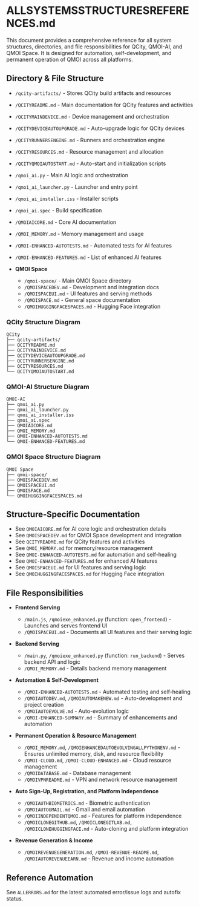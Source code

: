 # ALLSYSTEMSSTRUCTURESREFERENCES.md

This document provides a comprehensive reference for all system structures, directories, and file responsibilities for QCity, QMOI-AI, and QMOI Space. It is designed for automation, self-development, and permanent operation of QMOI across all platforms.

## Directory & File Structure

  - `/qcity-artifacts/` - Stores QCity build artifacts and resources
  - `/QCITYREADME.md` - Main documentation for QCity features and activities
  - `/QCITYMAINDEVICE.md` - Device management and orchestration
  - `/QCITYDEVICEAUTOUPGRADE.md` - Auto-upgrade logic for QCity devices
  - `/QCITYRUNNERSENGINE.md` - Runners and orchestration engine
  - `/QCITYRESOURCES.md` - Resource management and allocation
  - `/QCITYQMOIAUTOSTART.md` - Auto-start and initialization scripts

  - `/qmoi_ai.py` - Main AI logic and orchestration
  - `/qmoi_ai_launcher.py` - Launcher and entry point
  - `/qmoi_ai_installer.iss` - Installer scripts
  - `/qmoi_ai.spec` - Build specification
  - `/QMOIAICORE.md` - Core AI documentation
  - `/QMOI_MEMORY.md` - Memory management and usage
  - `/QMOI-ENHANCED-AUTOTESTS.md` - Automated tests for AI features
  - `/QMOI-ENHANCED-FEATURES.md` - List of enhanced AI features

- **QMOI Space**
  - `/qmoi-space/` - Main QMOI Space directory
  - `/QMOISPACEDEV.md` - Development and integration docs
  - `/QMOISPACEUI.md` - UI features and serving methods
  - `/QMOISPACE.md` - General space documentation
  - `/QMOIHUGGINGFACESPACES.md` - Hugging Face integration

### QCity Structure Diagram
```
QCity
├── qcity-artifacts/
├── QCITYREADME.md
├── QCITYMAINDEVICE.md
├── QCITYDEVICEAUTOUPGRADE.md
├── QCITYRUNNERSENGINE.md
├── QCITYRESOURCES.md
└── QCITYQMOIAUTOSTART.md
```

### QMOI-AI Structure Diagram
```
QMOI-AI
├── qmoi_ai.py
├── qmoi_ai_launcher.py
├── qmoi_ai_installer.iss
├── qmoi_ai.spec
├── QMOIAICORE.md
├── QMOI_MEMORY.md
├── QMOI-ENHANCED-AUTOTESTS.md
└── QMOI-ENHANCED-FEATURES.md
```

### QMOI Space Structure Diagram
```
QMOI Space
├── qmoi-space/
├── QMOISPACEDEV.md
├── QMOISPACEUI.md
├── QMOISPACE.md
└── QMOIHUGGINGFACESPACES.md
```

## Structure-Specific Documentation
- See `QMOIAICORE.md` for AI core logic and orchestration details
- See `QMOISPACEDEV.md` for QMOI Space development and integration
- See `QCITYREADME.md` for QCity features and activities
- See `QMOI_MEMORY.md` for memory/resource management
- See `QMOI-ENHANCED-AUTOTESTS.md` for automation and self-healing
- See `QMOI-ENHANCED-FEATURES.md` for enhanced AI features
- See `QMOISPACEUI.md` for UI features and serving logic
- See `QMOIHUGGINGFACESPACES.md` for Hugging Face integration

## File Responsibilities

- **Frontend Serving**
  - `/main.js`, `/qmoiexe_enhanced.py` (function: `open_frontend`) - Launches and serves frontend UI
  - `/QMOISPACEUI.md` - Documents all UI features and their serving logic

- **Backend Serving**
  - `/main.py`, `/qmoiexe_enhanced.py` (function: `run_backend`) - Serves backend API and logic
  - `/QMOI_MEMORY.md` - Details backend memory management

- **Automation & Self-Development**
  - `/QMOI-ENHANCED-AUTOTESTS.md` - Automated testing and self-healing
  - `/QMOIAUTODEV.md`, `/QMOIAUTOMAKENEW.md` - Auto-development and project creation
  - `/QMOIAUTOEVOLVE.md` - Auto-evolution logic
  - `/QMOI-ENHANCED-SUMMARY.md` - Summary of enhancements and automation

- **Permanent Operation & Resource Management**
  - `/QMOI_MEMORY.md`, `/QMOIENHANCEDAUTOEVOLVINGALLPYTHONENV.md` - Ensures unlimited memory, disk, and resource flexibility
  - `/QMOI-CLOUD.md`, `/QMOI-CLOUD-ENHANCED.md` - Cloud resource management
  - `/QMOIDATABASE.md` - Database management
  - `/QMOIVPNREADME.md` - VPN and network resource management

- **Auto Sign-Up, Registration, and Platform Independence**
  - `/QMOIAUTHBIOMETRICS.md` - Biometric authentication
  - `/QMOIAUTOGMAIL.md` - Gmail and email automation
  - `/QMOIINDEPENDENTQMOI.md` - Features for platform independence
  - `/QMOICLONEGITHUB.md`, `/QMOICLONEGITLAB.md`, `/QMOICLONEHUGGINGFACE.md` - Auto-cloning and platform integration

- **Revenue Generation & Income**
  - `/QMOIREVENUEGENERATION.md`, `/QMOI-REVENUE-README.md`, `/QMOIAUTOREVENUEEARN.md` - Revenue and income automation

## Reference Automation

 See `ALLERRORS.md` for the latest automated error/issue logs and autofix status.
